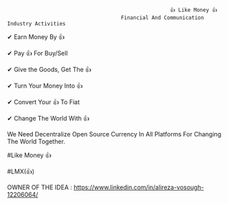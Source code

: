                                                          👍 Like Money 👍
                                         Financial And Communication Industry Activities

✔ Earn Money By 👍

✔ Pay 👍 For Buy/Sell 

✔ Give the Goods, Get The 👍

✔ Turn Your Money Into 👍

✔ Convert Your 👍 To Fiat

✔ Change The World With 👍

We Need Decentralize Open Source Currency In All Platforms For Changing The World Together.

#Like Money 👍

#LMX(👍)

OWNER OF THE IDEA :  https://www.linkedin.com/in/alireza-vosough-12206064/
